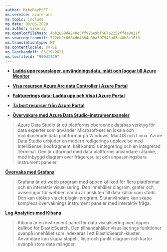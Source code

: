 ```yaml
---
author: MikeRayMSFT
ms.service: azure-arc
ms.topic: include
ms.date: 09/05/2020
ms.author: mikeray
ms.openlocfilehash: 4bb2089d4240e5ff926e9bf667a2252ffaa9011f
ms.sourcegitcommit: 772eb9c6684dd4864e0ba507945a83e48b8c16f0
ms.translationtype: MT
ms.contentlocale: sv-SE
ms.lasthandoff: 03/19/2021
ms.locfileid: "90941749"
---
```

- **[Ladda upp resurslager, användningsdata, mått och loggar till Azure Monitor](../articles/azure-arc/data/upload-metrics-and-logs-to-azure-monitor.md)**

- **[Visa resursen Azure Arc data Controller i Azure Portal](../articles/azure-arc/data/view-data-controller-in-azure-portal.md)**

- **[Fakturerings data: Ladda upp och Visa i Azure Portal](../articles/azure-arc/data/view-billing-data-in-azure.md)**

- **[Ta bort resurser från Azure Portal](../articles/azure-arc/data/delete-azure-resources.md)**

- **[Övervakare med Azure Data Studio-instrumentpaneler](../articles/azure-arc/data/azure-data-studio-dashboards.md)**
> Azure Data Studio är ett plattforms oberoende databas verktyg för data experter som använder Microsoft-serien lokala och molnbaserade data plattformar på Windows, MacOS och Linux. Azure Data Studio erbjuder en modern redigerings upplevelse med IntelliSense, kodfragment, käll kontrolls integrering och en integrerad Terminal. Den är utformad med data plattforms användare i åtanke, med inbyggd diagram över frågeresultat och anpassningsbara instrument paneler.

**[Övervaka med Grafana](../articles/azure-arc/data/monitor-grafana-kibana.md)**
> Grafana är ett webb program med öppen källkod för flera plattformar och en interaktiv visualisering. Den innehåller diagram, grafer och aviseringar för webben när du är ansluten till data källor som stöds. Den kan utökas via ett plugin-program. Slutanvändare kan skapa komplexa övervaknings instrument paneler med interaktiv fråga.

**[Log Analytics med Kibana](../articles/azure-arc/data/monitor-grafana-kibana.md)**
>Kibana är en instrument panel för data visualisering med öppen källkod för ElasticSearch. Den tillhandahåller visualiserings funktioner ovanpå innehållet som indexeras i ett ElasticSearch-kluster. Användare kan skapa stapel-, linje-och punkt diagram och kartor ovanpå stora data mängder.
